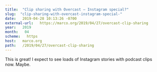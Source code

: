 ```yaml
---
title:  "Clip sharing with Overcast – Instagram special?" 
slug:  "clip-sharing-with-overcast-instagram-special-" 
date:   2019-04-28 10:13:26 -0700 
external-url:   https://marco.org/2019/04/27/overcast-clip-sharing 
year:   2019 
month:   04 
scheme:   https 
host:   marco.org 
path:   /2019/04/27/overcast-clip-sharing 
---
```


This is great! I expect to see loads of Instagram stories with podcast clips now. Maybe. 